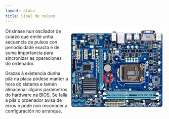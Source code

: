 ```yaml
---
layout: placa
title: Sinal de reloxo
---
```



<img style="float: right;" alt="Sinal de reloxo" height="256px"  src="/imaxes/pila.jpg">

Orixínase nun oscilador de cuarzo que emite unha secuencia de pulsos con periodicidade exacta é de suma importancia para sincronizar as operaciones do ordenador.

Grazas á existencia dunha pila na placa pódese manter a hora do sistema e tamén  almacenar algúns parámetros do hardware na [BIOS.]({{site.url}}/placa/05bios) Se falla a pila o ordenador avisa de erros e pode non reconocer a configuración no arranque.
